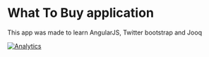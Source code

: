 What To Buy application
===========

This app was made to learn AngularJS, Twitter bootstrap and Jooq

[![Analytics](https://ga-beacon.appspot.com/UA-54543878-2/robertsv/what-to-buy)]()
